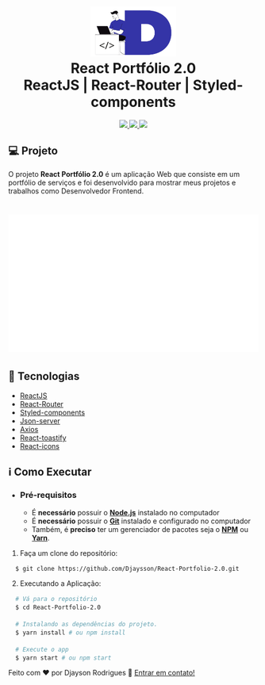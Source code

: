 <h1 align="center">
    <img alt="Proffy" src="././public/logo.png" height="100px" />
    <br>React Portfólio 2.0<br/>
     ReactJS | React-Router | Styled-components
</h1>

<p align="center">
  <a aria-label="Versão do React" href="https://github.com/facebook/react/blob/master/CHANGELOG.md#16131-march-19-2020">
    <img src="https://img.shields.io/badge/React-17.0.2-informational?logo=react"></img>
  </a>
    <a aria-label="Versão do React-Router" href="https://reactrouter.com/web/guides/quick-start">
    <img src="https://img.shields.io/badge/React--Router-5.2.0-red"></img>
  </a>
  <a aria-label="Versão do Styled-components" href="https://styled-components.com/">
    <img src="https://img.shields.io/badge/Styled--components-5.3.0-%23ff69b4?logo=styled-components"></img>
  </a>
</p>

## 💻 Projeto

O projeto **React Portfólio 2.0** é um aplicação Web que consiste em um portfólio de serviços e foi desenvolvido para mostrar meus projetos e trabalhos como Desenvolvedor Frontend.

<h1 align="center">
    <img alt="Project image" title="Project image" src="./src/assets/images/projeto.svg" width="800px" />
</h1>

## 🚀 Tecnologias

- [ReactJS](https://reactjs.org/)
- [React-Router](https://reactrouter.com/web/guides/quick-start)
- [Styled-components](https://styled-components.com/)
- [Json-server](https://github.com/typicode/json-server)
- [Axios](https://github.com/axios/axios)
- [React-toastify](https://fkhadra.github.io/react-toastify/introduction)
- [React-icons](https://react-icons.github.io/react-icons/)

## ℹ️ Como Executar

- ### **Pré-requisitos**

  - É **necessário** possuir o **[Node.js](https://nodejs.org/en/)** instalado no computador
  - É **necessário** possuir o **[Git](https://git-scm.com/)** instalado e configurado no computador
  - Também, é **preciso** ter um gerenciador de pacotes seja o **[NPM](https://www.npmjs.com/)** ou **[Yarn](https://yarnpkg.com/)**.

1. Faça um clone do repositório:

```sh
  $ git clone https://github.com/Djaysson/React-Portfolio-2.0.git
```

2. Executando a Aplicação:

```sh
  # Vá para o repositório
  $ cd React-Portfolio-2.0

  # Instalando as dependências do projeto.
  $ yarn install # ou npm install

  # Execute o app
  $ yarn start # ou npm start
```

Feito com ❤️ por Djayson Rodrigues 👋 [Entrar em contato!](https://www.linkedin.com/in/djaysonrodrigues/)
